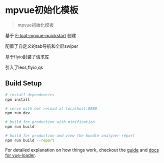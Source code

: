 # mpvue初始化模板

> mpvue初始化模板

基于 [F-loat-mpvue-quickstart](https://github.com/F-loat/mpvue-quickstart) 创建

配置了自定义的tab导航和全屏swiper

基于flyio封装了请求库

引入了less,flyio,qs

## Build Setup

``` bash
# install dependencies
npm install

# serve with hot reload at localhost:8080
npm run dev

# build for production with minification
npm run build

# build for production and view the bundle analyzer report
npm run build --report
```

For detailed explanation on how things work, checkout the [guide](http://vuejs-templates.github.io/webpack/) and [docs for vue-loader](http://vuejs.github.io/vue-loader).
